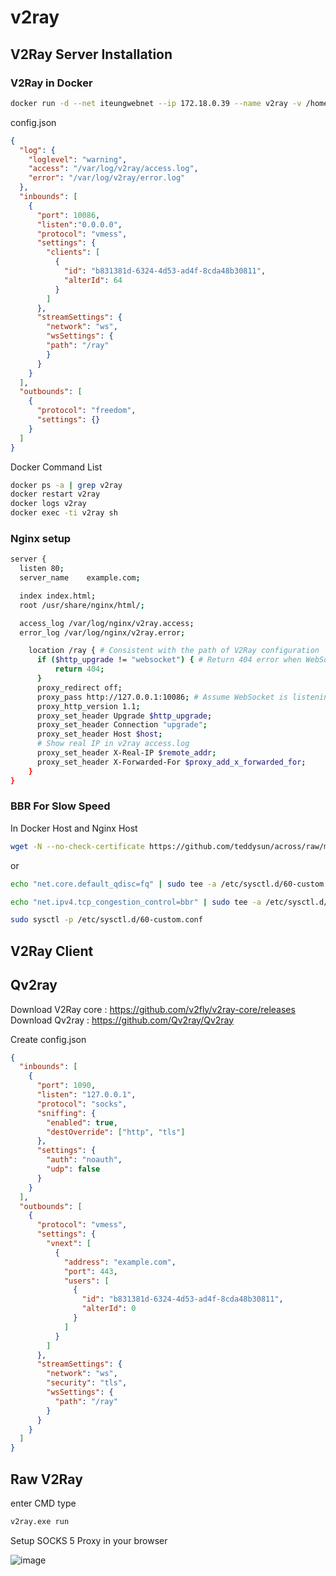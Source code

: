 # v2ray
## V2Ray Server Installation

### V2Ray in Docker
```sh
docker run -d --net iteungwebnet --ip 172.18.0.39 --name v2ray -v /home/docker/v2ray:/etc/v2fly -p 10086:10086 v2fly/v2fly-core run -c /etc/v2fly/config.json
```

config.json
```json
{
  "log": {
    "loglevel": "warning",
    "access": "/var/log/v2ray/access.log",
    "error": "/var/log/v2ray/error.log"
  },
  "inbounds": [
    {
      "port": 10086,
      "listen":"0.0.0.0",
      "protocol": "vmess",
      "settings": {
        "clients": [
          {
            "id": "b831381d-6324-4d53-ad4f-8cda48b30811",
            "alterId": 64
          }
        ]
      },
      "streamSettings": {
        "network": "ws",
        "wsSettings": {
        "path": "/ray"
        }
      }
    }
  ],
  "outbounds": [
    {
      "protocol": "freedom",
      "settings": {}
    }
  ]
}
```

Docker Command List

```sh
docker ps -a | grep v2ray
docker restart v2ray
docker logs v2ray
docker exec -ti v2ray sh
```
### Nginx setup

```sh
server {
  listen 80;
  server_name    example.com;

  index index.html;
  root /usr/share/nginx/html/;

  access_log /var/log/nginx/v2ray.access;
  error_log /var/log/nginx/v2ray.error;

    location /ray { # Consistent with the path of V2Ray configuration
      if ($http_upgrade != "websocket") { # Return 404 error when WebSocket upgrading negotiate failed
          return 404;
      }
      proxy_redirect off;
      proxy_pass http://127.0.0.1:10086; # Assume WebSocket is listening at localhost on port of 10000
      proxy_http_version 1.1;
      proxy_set_header Upgrade $http_upgrade;
      proxy_set_header Connection "upgrade";
      proxy_set_header Host $host;
      # Show real IP in v2ray access.log
      proxy_set_header X-Real-IP $remote_addr;
      proxy_set_header X-Forwarded-For $proxy_add_x_forwarded_for;
    }
}
```

### BBR For Slow Speed
In Docker Host and Nginx Host

```sh
wget -N --no-check-certificate https://github.com/teddysun/across/raw/master/bbr.sh && chmod +x bbr.sh && bash bbr.sh
```
or

```sh
echo "net.core.default_qdisc=fq" | sudo tee -a /etc/sysctl.d/60-custom.conf

echo "net.ipv4.tcp_congestion_control=bbr" | sudo tee -a /etc/sysctl.d/60-custom.conf

sudo sysctl -p /etc/sysctl.d/60-custom.conf

```

## V2Ray Client

## Qv2ray
Download V2Ray core : https://github.com/v2fly/v2ray-core/releases
Download Qv2ray : https://github.com/Qv2ray/Qv2ray

Create config.json
```json
{
  "inbounds": [
    {
      "port": 1090,
      "listen": "127.0.0.1",
      "protocol": "socks",
      "sniffing": {
        "enabled": true,
        "destOverride": ["http", "tls"]
      },
      "settings": {
        "auth": "noauth",
        "udp": false
      }
    }
  ],
  "outbounds": [
    {
      "protocol": "vmess",
      "settings": {
        "vnext": [
          {
            "address": "example.com",
            "port": 443,
            "users": [
              {
                "id": "b831381d-6324-4d53-ad4f-8cda48b30811",
                "alterId": 0
              }
            ]
          }
        ]
      },
      "streamSettings": {
        "network": "ws",
        "security": "tls",
        "wsSettings": {
          "path": "/ray"
        }
      }
    }
  ]
}
```

## Raw V2Ray
enter CMD type 
```sh
v2ray.exe run
```

Setup SOCKS 5 Proxy in your browser

![image](https://user-images.githubusercontent.com/11188109/235120455-bef7c819-21e1-4867-ad0d-289731e94a97.png)
